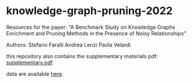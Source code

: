 # knowledge-graph-pruning-2022

Resources for the paper: "A Benchmark Study on Knowledge Graphs Enrichment and
Pruning Methods in the Presence of Noisy Relationships"<br>

Authors:
Stefano Faralli
Andrea Lenzi 
Paola Velardi

this repository also contains the supplementary materials pdf:
<a href='https://github.com/andrealenzi11/knowledge-graph-pruning-2022/blob/b5e1c1b552e3996b7b81050457ea14c0c84921d5/supplementary.pdf'>supplementary.pdf</a>

data are available <a href='https://drive.google.com/drive/folders/1DyIppmt9NjKRmcORMtLcJuNohl6RksRf'>here</a>.
